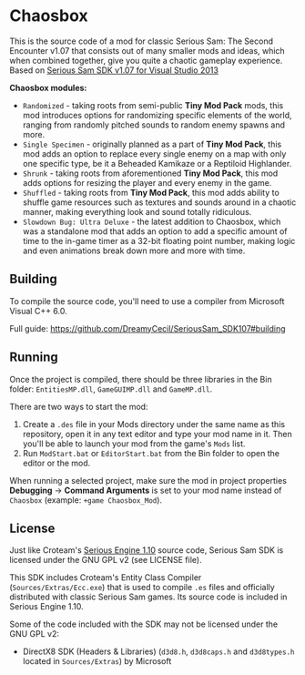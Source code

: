# Chaosbox
This is the source code of a mod for classic Serious Sam: The Second Encounter v1.07 that consists out of many smaller mods and ideas, which when combined together, give you quite a chaotic gameplay experience. 
Based on [Serious Sam SDK v1.07 for Visual Studio 2013](https://github.com/DreamyCecil/SeriousSam_SDK107)

**Chaosbox modules:**
- `Randomized` - taking roots from semi-public **Tiny Mod Pack** mods, this mod introduces options for randomizing specific elements of the world, ranging from randomly pitched sounds to random enemy spawns and more.
- `Single Specimen` - originally planned as a part of **Tiny Mod Pack**, this mod adds an option to replace every single enemy on a map with only one specific type, be it a Beheaded Kamikaze or a Reptiloid Highlander.
- `Shrunk` - taking roots from aforementioned **Tiny Mod Pack**, this mod adds options for resizing the player and every enemy in the game.
- `Shuffled` - taking roots from **Tiny Mod Pack**, this mod adds ability to shuffle game resources such as textures and sounds around in a chaotic manner, making everything look and sound totally ridiculous.
- `Slowdown Bug: Ultra Deluxe` - the latest addition to Chaosbox, which was a standalone mod that adds an option to add a specific amount of time to the in-game timer as a 32-bit floating point number, making logic and even animations break down more and more with time.

Building
--------

To compile the source code, you'll need to use a compiler from Microsoft Visual C++ 6.0.

Full guide: https://github.com/DreamyCecil/SeriousSam_SDK107#building

Running
-------

Once the project is compiled, there should be three libraries in the Bin folder: `EntitiesMP.dll`, `GameGUIMP.dll` and `GameMP.dll`.

There are two ways to start the mod:
1. Create a `.des` file in your Mods directory under the same name as this repository, open it in any text editor and type your mod name in it. Then you'll be able to launch your mod from the game's `Mods` list.
2. Run `ModStart.bat` or `EditorStart.bat` from the Bin folder to open the editor or the mod.

When running a selected project, make sure the mod in project properties **Debugging** -> **Command Arguments** is set to your mod name instead of `Chaosbox` (example: `+game Chaosbox_Mod`).

License
-------

Just like Croteam's [Serious Engine 1.10](https://github.com/Croteam-official/Serious-Engine) source code, Serious Sam SDK is licensed under the GNU GPL v2 (see LICENSE file).

This SDK includes Croteam's Entity Class Compiler (`Sources/Extras/Ecc.exe`) that is used to compile `.es` files and officially distributed with classic Serious Sam games. Its source code is included in Serious Engine 1.10.

Some of the code included with the SDK may not be licensed under the GNU GPL v2:

* DirectX8 SDK (Headers & Libraries) (`d3d8.h`, `d3d8caps.h` and `d3d8types.h` located in `Sources/Extras`) by Microsoft
